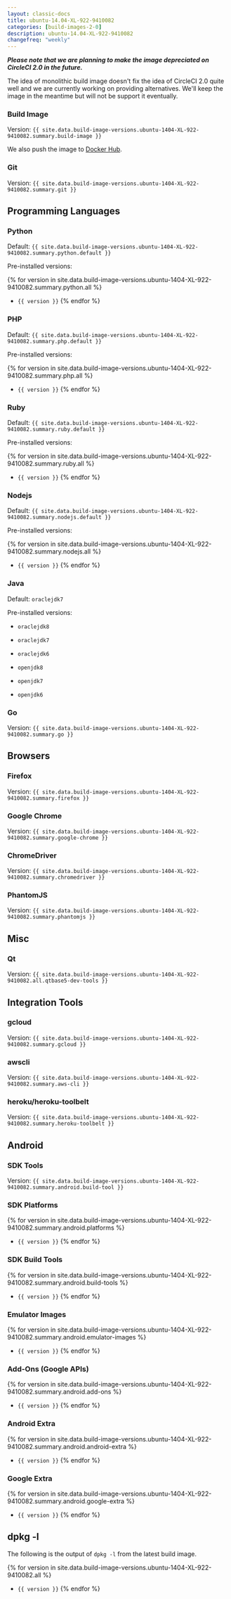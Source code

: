 ```yaml
---
layout: classic-docs
title: ubuntu-14.04-XL-922-9410082
categories: [build-images-2-0]
description: ubuntu-14.04-XL-922-9410082
changefreq: "weekly"
---
```


***Please note that we are planning to make the image depreciated on CircleCI 2.0 in the future.***

The idea of monolithic build image doesn't fix the idea of CircleCI 2.0 quite well and we are currently
working on providing alternatives. We'll keep the image in the meantime but will not be support it eventually.

### Build Image

Version: `{{ site.data.build-image-versions.ubuntu-1404-XL-922-9410082.summary.build-image }}`

We also push the image to [Docker Hub](https://hub.docker.com/r/circleci/build-image/tags/).

### Git

Version: `{{ site.data.build-image-versions.ubuntu-1404-XL-922-9410082.summary.git }}`

## Programming Languages

### Python

Default: `{{ site.data.build-image-versions.ubuntu-1404-XL-922-9410082.summary.python.default }}`

Pre-installed versions:

{% for version in site.data.build-image-versions.ubuntu-1404-XL-922-9410082.summary.python.all %}
- `{{ version }}`
{% endfor %}

### PHP

Default: `{{ site.data.build-image-versions.ubuntu-1404-XL-922-9410082.summary.php.default }}`

Pre-installed versions:

{% for version in site.data.build-image-versions.ubuntu-1404-XL-922-9410082.summary.php.all %}
- `{{ version }}`
{% endfor %}

### Ruby

Default: `{{ site.data.build-image-versions.ubuntu-1404-XL-922-9410082.summary.ruby.default }}`

Pre-installed versions:

{% for version in site.data.build-image-versions.ubuntu-1404-XL-922-9410082.summary.ruby.all %}
- `{{ version }}`
{% endfor %}

### Nodejs

Default: `{{ site.data.build-image-versions.ubuntu-1404-XL-922-9410082.summary.nodejs.default }}`

Pre-installed versions:

{% for version in site.data.build-image-versions.ubuntu-1404-XL-922-9410082.summary.nodejs.all %}
- `{{ version }}`
{% endfor %}

<!--
Kludge ahead! circle.yml expects abbreviated version name e.g. openjdk8 but
the actual name on build image is different e.g. openjdk-8-jre.
Since there is no reliable way to map the name that circle.yml expects and the name
actually installed correctly, we hardcode versions here.
-->

### Java

Default: `oraclejdk7`

Pre-installed versions:

- `oraclejdk8`

- `oraclejdk7`

- `oraclejdk6`

- `openjdk8`

- `openjdk7`

- `openjdk6`

### Go

Version: `{{ site.data.build-image-versions.ubuntu-1404-XL-922-9410082.summary.go }}`

## Browsers

### Firefox

Version: `{{ site.data.build-image-versions.ubuntu-1404-XL-922-9410082.summary.firefox }}`

### Google Chrome

Version: `{{ site.data.build-image-versions.ubuntu-1404-XL-922-9410082.summary.google-chrome }}`

### ChromeDriver

Version: `{{ site.data.build-image-versions.ubuntu-1404-XL-922-9410082.summary.chromedriver }}`

### PhantomJS

Version: `{{ site.data.build-image-versions.ubuntu-1404-XL-922-9410082.summary.phantomjs }}`

## Misc

### Qt

Version: `{{ site.data.build-image-versions.ubuntu-1404-XL-922-9410082.all.qtbase5-dev-tools }}`

## Integration Tools

### gcloud

Version: `{{ site.data.build-image-versions.ubuntu-1404-XL-922-9410082.summary.gcloud }}`

### awscli

Version: `{{ site.data.build-image-versions.ubuntu-1404-XL-922-9410082.summary.aws-cli }}`

### heroku/heroku-toolbelt

Version: `{{ site.data.build-image-versions.ubuntu-1404-XL-922-9410082.summary.heroku-toolbelt }}`

## Android

### SDK Tools

Version: `{{ site.data.build-image-versions.ubuntu-1404-XL-922-9410082.summary.android.build-tool }}`

### SDK Platforms

{% for version in site.data.build-image-versions.ubuntu-1404-XL-922-9410082.summary.android.platforms %}
- `{{ version }}`
{% endfor %}

### SDK Build Tools

{% for version in site.data.build-image-versions.ubuntu-1404-XL-922-9410082.summary.android.build-tools %}
- `{{ version }}`
{% endfor %}

### Emulator Images

{% for version in site.data.build-image-versions.ubuntu-1404-XL-922-9410082.summary.android.emulator-images %}
- `{{ version }}`
{% endfor %}

### Add-Ons (Google APIs)

{% for version in site.data.build-image-versions.ubuntu-1404-XL-922-9410082.summary.android.add-ons %}
- `{{ version }}`
{% endfor %}

### Android Extra

{% for version in site.data.build-image-versions.ubuntu-1404-XL-922-9410082.summary.android.android-extra %}
- `{{ version }}`
{% endfor %}

### Google Extra

{% for version in site.data.build-image-versions.ubuntu-1404-XL-922-9410082.summary.android.google-extra %}
- `{{ version }}`
{% endfor %}

## dpkg -l

The following is the output of `dpkg -l` from the latest build image.

{% for version in site.data.build-image-versions.ubuntu-1404-XL-922-9410082.all %}
- `{{ version }}`
{% endfor %}
